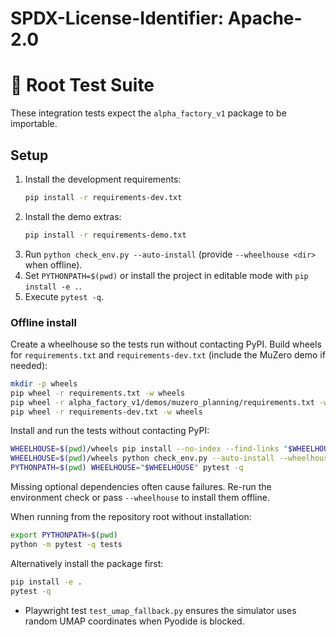 # SPDX-License-Identifier: Apache-2.0
# 🧪 Root Test Suite

These integration tests expect the `alpha_factory_v1` package to be importable.

## Setup

1. Install the development requirements:
   ```bash
   pip install -r requirements-dev.txt
   ```
2. Install the demo extras:
   ```bash
   pip install -r requirements-demo.txt
   ```
3. Run `python check_env.py --auto-install` (provide `--wheelhouse <dir>` when offline).
4. Set `PYTHONPATH=$(pwd)` or install the project in editable mode with `pip install -e .`.
5. Execute `pytest -q`.

### Offline install

Create a wheelhouse so the tests run without contacting PyPI. Build wheels for
`requirements.txt` and `requirements-dev.txt` (include the MuZero demo if
needed):

```bash
mkdir -p wheels
pip wheel -r requirements.txt -w wheels
pip wheel -r alpha_factory_v1/demos/muzero_planning/requirements.txt -w wheels
pip wheel -r requirements-dev.txt -w wheels
```

Install and run the tests without contacting PyPI:

```bash
WHEELHOUSE=$(pwd)/wheels pip install --no-index --find-links "$WHEELHOUSE" -r requirements-dev.txt
WHEELHOUSE=$(pwd)/wheels python check_env.py --auto-install --wheelhouse "$WHEELHOUSE"
PYTHONPATH=$(pwd) WHEELHOUSE="$WHEELHOUSE" pytest -q
```

Missing optional dependencies often cause failures. Re-run the environment check or pass `--wheelhouse` to install them offline.

When running from the repository root without installation:

```bash
export PYTHONPATH=$(pwd)
python -m pytest -q tests
```

Alternatively install the package first:

```bash
pip install -e .
pytest -q
```
- Playwright test `test_umap_fallback.py` ensures the simulator uses random UMAP coordinates when Pyodide is blocked.
